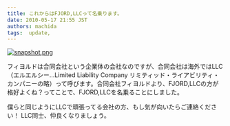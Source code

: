 ```yaml
---
title: これからはFJORD,LLCって名乗ります。
date: 2010-05-17 21:55 JST
authors: machida
tags:  update, 
---
```

[![snapshot.png](http://farm5.static.flickr.com/4061/4614690827_283c530e5a.jpg)](http://www.flickr.com/photos/fjord_llc/4614690827/ "snapshot.png by 町田 哲平（teppei machida）, on Flickr")

フィヨルドは合同会社という企業体の会社なのですが、合同会社は海外ではLLC（エルエルシー…Limited Liability Company リミティッド・ライアビリティ・カンパニーの略）って呼びます。合同会社フィヨルドより、FJORD,LLCの方が格好よくね？ってことで、FJORD,LLCを名乗ることにしました。

僕らと同じようにLLCで頑張ってる会社の方、もし気が向いたらご連絡ください！ LLC同士、仲良くなりましょう。